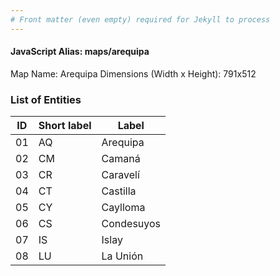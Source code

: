 ```yaml
---
# Front matter (even empty) required for Jekyll to process
---
```


#### JavaScript Alias: maps/arequipa

Map Name: Arequipa
Dimensions (Width x Height): 791x512


### List of Entities

ID | Short label | Label
---|---|---|
01| AQ | Arequipa
02| CM | Camaná
03| CR | Caravelí
04| CT | Castilla
05| CY | Caylloma
06| CS | Condesuyos
07| IS | Islay
08| LU | La Unión
